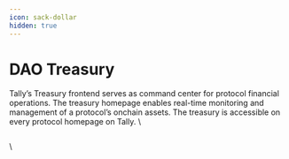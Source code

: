 ```yaml
---
icon: sack-dollar
hidden: true
---
```


# DAO Treasury

Tally’s Treasury frontend serves as command center for protocol financial operations. The treasury homepage enables real-time monitoring and management of a protocol’s onchain assets. The treasury is accessible on every protocol homepage on Tally. \


<figure><img src="https://lh7-rt.googleusercontent.com/docsz/AD_4nXcprtpC6CBW4JdfJ-vqCLa14QnTJp10j5xwkx-FJmG498tCcs-XAJZWy07wjkGzIO5yyxKL7wyZSjfKRf2ZTrPPaYmR2Yp31Mk62OPimMQT9-_Nh0h09Me_KcsFUFr-7HiOJm_q5A?key=RDoCS4mTHJ6e7LGly0lB4qRZ" alt=""><figcaption></figcaption></figure>

\
